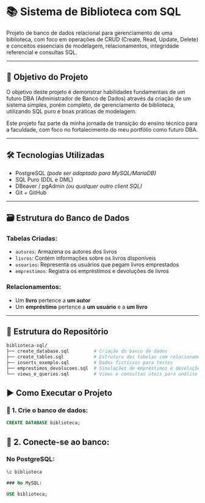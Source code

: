 # 📚 Sistema de Biblioteca com SQL

Projeto de banco de dados relacional para gerenciamento de uma biblioteca, com foco em operações de CRUD (Create, Read, Update, Delete) e conceitos essenciais de modelagem, relacionamentos, integridade referencial e consultas SQL.

---

## 🧠 Objetivo do Projeto

O objetivo deste projeto é demonstrar habilidades fundamentais de um futuro DBA (Administrador de Banco de Dados) através da criação de um sistema simples, porém completo, de gerenciamento de biblioteca, utilizando SQL puro e boas práticas de modelagem.

Este projeto faz parte da minha jornada de transição do ensino técnico para a faculdade, com foco no fortalecimento do meu portfólio como futuro DBA.

---

## 🛠️ Tecnologias Utilizadas

- PostgreSQL *(pode ser adaptado para MySQL/MariaDB)*
- SQL Puro (DDL e DML)
- DBeaver / pgAdmin *(ou qualquer outro client SQL)*
- Git + GitHub

---

## 🗃️ Estrutura do Banco de Dados

### Tabelas Criadas:

- `autores`: Armazena os autores dos livros
- `livros`: Contém informações sobre os livros disponíveis
- `usuarios`: Representa os usuários que pegam livros emprestados
- `emprestimos`: Registra os empréstimos e devoluções de livros

### Relacionamentos:

- Um **livro** pertence a **um autor**
- Um **empréstimo** pertence a **um usuário** e a **um livro**

---

## 📁 Estrutura do Repositório

```bash
biblioteca-sql/
├── create_database.sql         # Criação do banco de dados
├── create_tables.sql           # Estrutura das tabelas com relacionamentos
├── inserts_exemplo.sql         # Dados fictícios para testes
├── emprestimos_devolucoes.sql  # Simulações de empréstimos e devoluções
└── views_e_queries.sql         # Views e consultas úteis para análise
```

## ▶️ Como Executar o Projeto

### 🔧 1. Crie o banco de dados:
```sql
CREATE DATABASE biblioteca;
```

## 🔗 2. Conecte-se ao banco:

### No PostgreSQL:
```sql
\c biblioteca

### No MySQL:

USE biblioteca;
```

